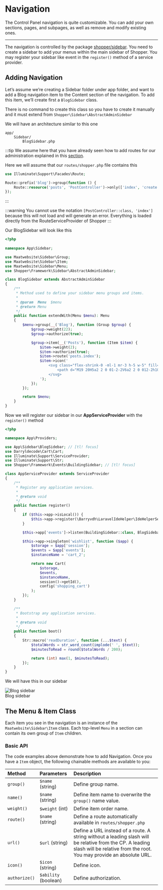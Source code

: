 # Navigation

The Control Panel navigation is quite customizable. You can add your own sections, pages, and subpages, as well as remove and modify existing ones.

---

The navigation is controlled by the package [shopper/sidebar](https://github.com/shopperlabs/sidebar). You need to create a sidebar to add your menus within the main sidebar of Shopper. You may register your sidebar like event in the `register()` method of a service provider.

## Adding Navigation

Let’s assume we’re creating a Sidebar folder under app folder, and want to add a Blog navigation item to the Content section of the navigation. To add this item, we’ll create first a `BlogSidebar` class.

There is no command to create this class so you have to create it manually and it must extend from `Shopper\Sidebar\AbstractAdminSidebar`

We will have an architecture similar to this one

``` files theme:serendipity-light
app/
    Sidebar/
        BlogSidebar.php
```

:::tip
We assume here that you have already seen how to add routes for our administration explained in this [section](/extending/control-panel#adding-control-panel-routes).

Here we will assume that our `routes/shopper.php` file contains this

```php
use Illuminate\Support\Facades\Route;

Route::prefix('blog')->group(function () {
    Route::resource('posts', 'PostController')->only(['index', 'create', 'edit']);
});

```
:::

:::warning
You cannot use the notation `[PostController::class, 'index']` because this will not load and will generate an error. Everything is loaded directly from the RouteServiceProvider of Shopper
:::

Our BlogSidebar will look like this

```php
<?php
  
namespace App\Sidebar;

use Maatwebsite\Sidebar\Group;
use Maatwebsite\Sidebar\Item;
use Maatwebsite\Sidebar\Menu;
use Shopper\Framework\Sidebar\AbstractAdminSidebar;

class BlogSidebar extends AbstractAdminSidebar
{
    /**
     * Method used to define your sidebar menu groups and items.
     *
     * @param  Menu  $menu
     * @return Menu
     */
    public function extendWith(Menu $menu): Menu
    {
        $menu->group(__('Blog'), function (Group $group) {
            $group->weight(22);
            $group->authorize(true);

            $group->item(__('Posts'), function (Item $item) {
                $item->weight(2);
                $item->authorize(true);
                $item->route('posts.index');
                $item->icon('
                    <svg class="flex-shrink-0 -ml-1 mr-3 h-5 w-5" fill="none" stroke-linecap="round" stroke-linejoin="round" stroke-width="2" viewBox="0 0 24 24" stroke="currentColor">
                        <path d="M19 20H5a2 2 0 01-2-2V6a2 2 0 012-2h10a2 2 0 012 2v1m2 13a2 2 0 01-2-2V7m2 13a2 2 0 002-2V9a2 2 0 00-2-2h-2m-4-3H9M7 16h6M7 8h6v4H7V8z"/>
                    </svg>
                ');
            });
        });

        return $menu;
    }
}
```

Now we will register our sidebar in our **AppServiceProvider** with the `register()` method

```php
<?php

namespace App\Providers;

use App\Sidebar\BlogSidebar; // [tl! focus]
use Darryldecode\Cart\Cart;
use Illuminate\Support\ServiceProvider;
use Illuminate\Support\Str;
use Shopper\Framework\Events\BuildingSidebar; // [tl! focus]

class AppServiceProvider extends ServiceProvider
{
    /**
     * Register any application services.
     *
     * @return void
     */
    public function register()
    {
        if ($this->app->isLocal()) {
            $this->app->register(\Barryvdh\LaravelIdeHelper\IdeHelperServiceProvider::class);
        }

        $this->app['events']->listen(BuildingSidebar::class, BlogSidebar::class); // [tl! focus]

        $this->app->singleton('wishlist', function ($app) {
            $storage = $app['session'];
            $events = $app['events'];
            $instanceName = 'cart_2';

            return new Cart(
                $storage,
                $events,
                $instanceName,
                session()->getId(),
                config('shopping_cart')
            );
        });
    }

    /**
     * Bootstrap any application services.
     *
     * @return void
     */
    public function boot()
    {
        Str::macro('readDuration', function (...$text) {
            $totalWords = str_word_count(implode(' ', $text));
            $minutesToRead = round($totalWords / 200);

            return (int) max(1, $minutesToRead);
        });
    }
}
```
We will have this in our sidebar

<div class="screenshot">
    <img src="/img/sidebar-screen.png" alt="Blog sidebar">
    <div class="caption">Blog sidebar</div>
</div>

## The Menu & Item Class

Each item you see in the navigation is an instance of the `Maatwebsite\Sidebar\Item` class. Each top-level `Menu` in a section can contain its own group of `Item` children.

### Basic API

The code examples above demonstrate how to add Navigation. Once you have a `Item` object, the following chainable methods are available to you:

| Method | Parameters | Description |
| :--- | :--- | :--- |
| `group()` | `$name` (string) | Define group name. |
| `name()` | `$name` (string) | Define item name to overwrite the `group()` name value. |
| `weight()` | `$weight` (int) | Define item order name. |
| `route()` | `$name` (string) | Define a route automatically available in `routes/shopper.php` |
| `url()` | `$url` (string) | Define a URL instead of a route. A string without a leading slash will be relative from the CP. A leading slash will be relative from the root. You may provide an absolute URL. |
| `icon()` | `$icon` (string) | Define icon. |
| `authorize()` | `$ability` (boolean) | Define authorization. |